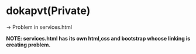 # dokapvt(Private)
-> Problem in services.html

**NOTE: services.html has its own html,css and bootstrap whoose linking is creating problem.**
